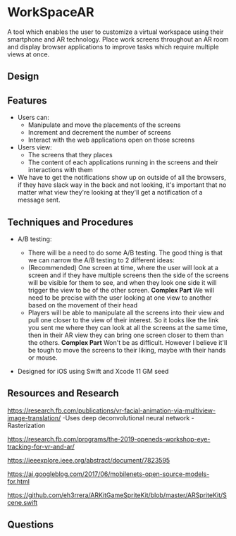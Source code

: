 # WorkSpaceAR
A tool which enables the user to customize a virtual workspace using their smartphone and AR technology. Place work screens throughout an AR room and display browser applications to improve tasks which require multiple views at once.

## Design 
    
## Features
 * Users can:
     - Manipulate and move the placements of the screens
     - Increment and decrement the number of screens
     - Interact with the web applications open on those screens
 * Users view:
     - The screens that they places
     - The content of each applications running in the screens and their interactions with them
 * We have to get the notifications show up on outside of all the browsers, if they have slack way in the back and not looking, it's important that no matter what view they're looking at they'll get a notification of a message sent. 
     
## Techniques and Procedures
 * A/B testing: 
    * There will be a need to do some A/B testing. The good thing is that we can narrow the A/B testing to 2 different ideas: 
    * (Recommended) One screen at time, where the user will look at a screen and if they have multiple screens then the side of the screens will be visible for them to see, and when they look one side it will trigger the view to be of the other screen.  **Complex Part** We will need to be precise with the user looking at one view to another based on the movement of their head
    * Players will be able to manipulate all the screens into their view and pull one closer to the view of their interest. So it looks like the link you sent me where they can look at all the screens at the same time, then in their AR view they can bring one screen closer to them than the others. **Complex Part** Won't be as difficult. However I believe it'll be tough to move the screens to their liking, maybe with their hands or mouse. 
    
 * Designed for iOS using Swift and Xcode 11 GM seed
 
 ## Resources and Research
https://research.fb.com/publications/vr-facial-animation-via-multiview-image-translation/
-Uses deep deconvolutional neural network
-Rasterization

https://research.fb.com/programs/the-2019-openeds-workshop-eye-tracking-for-vr-and-ar/

https://ieeexplore.ieee.org/abstract/document/7823595

https://ai.googleblog.com/2017/06/mobilenets-open-source-models-for.html

https://github.com/eh3rrera/ARKitGameSpriteKit/blob/master/ARSpriteKit/Scene.swift

## Questions
